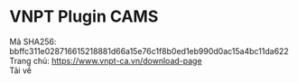 # VNPT Plugin CAMS
Mã SHA256: bbffc311e028716615218881d66a15e76c1f8b0ed1eb990d0ac15a4bc11da622 <br>
Trang chủ: https://www.vnpt-ca.vn/download-page <br>
Tải về
